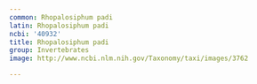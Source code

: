 ```yaml
---
common: Rhopalosiphum padi
latin: Rhopalosiphum padi
ncbi: '40932'
title: Rhopalosiphum padi
group: Invertebrates
image: http://www.ncbi.nlm.nih.gov/Taxonomy/taxi/images/3762

---
```

